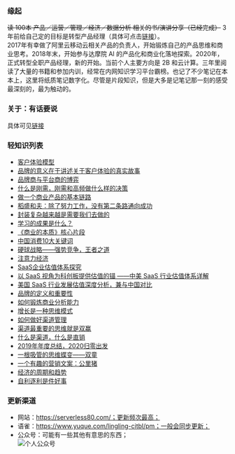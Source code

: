### 缘起
~~读 100本 产品／运营／管理／经济／数据分析 相关的书/演讲分享（已经完成）~~
3年前给自己定的目标是转型产品经理（具体可点击[链接](https://serverless80.com/zuo-jian-fa-2020gui-ling-chu-fa/)）。                   
2017年有幸做了阿里云移动云相关产品的负责人，开始锻炼自己的产品思维和商业思考。2018年末，开始参与达摩院 AI 的产品化和商业化落地探索。2020年，正式转型全职产品经理，新的开始。当前个人主要方向是 2B 和云计算。三年里阅读了大量的书籍和参加内训，经常在内网知识学习平台霸榜。也记了不少笔记在本本上，这里将纸质笔记数字化。尽管是片段知识，但是大多是记笔记那一刻的感受最深刻的，最为触动的。         

### 关于：有话要说     
具体可见[链接](https://serverless80.com/about/)      


### 轻知识列表        
- [客户体验模型](https://serverless80.com/ke-hu-ti-yan-mo-xing/)
- [品牌的意义在于讲述关于客户体验的真实故事](https://serverless80.com/pin-pai-de-yi-yi-zai-yu-jiang-shu-guan-yu-ke-hu-ti-yan-de-zhen-shi-gu-shi/)
- [品牌商与平台商的博弈](https://serverless80.com/pin-pai-shang-yu-ping-tai-shang-de-bo-yi/)
- [什么是刚需，刚需和高频做什么样的决策](https://serverless80.com/shi-yao-shi-gang-xu-ru-he-pan-duan-shi-fou-shi-gang-xu/)
- [做一个商业产品的基本链路](https://serverless80.com/zuo-yi-ge-shang-ye-chan-pin-de-ji-ben-lian-lu/)
- [稻盛和夫：除了努力工作，没有第二条路通向成功](https://serverless80.com/dao-sheng-he-fu-chu-liao-nu-li-gong-zuo-mei-you-di-er-tiao-lu-tong-xiang-cheng-gong/)
- [封装复杂越来越是需要我们去做的](https://serverless80.com/feng-zhuang-fu-za-yue-lai-yue-shi-xu-yao-wo-men-qu-zuo-de/)
- [学习的成果是什么？](https://serverless80.com/xue-xi-de-cheng-guo-shi-shi-yao/)
- [《商业的本质》核心片段](https://serverless80.com/shang-ye-de-ben-zhi-he-xin-zhai-yao/)
- [中国消费10大关键词](https://serverless80.com/zhong-guo-xiao-fei-10da-guan-jian-ci/)
- [硬球战略——强势竞争，王者之道](https://serverless80.com/ying-qiu-zhan-lue-qiang-shi-jing-zheng-wang-zhe-zhi-dao/)
- [注意力经济](https://serverless80.com/zhu-yi-li-jing-ji/)
- [SaaS企业估值体系探究](https://serverless80.com/saasqi-ye-gu-zhi-ti-xi-tan-jiu/)
- [以 SaaS 视角为科创板提供估值的锚 ——中美 SaaS 行业估值体系详解](https://serverless80.com/yi-saas-shi-jiao-wei-ke-chuang-ban-ti-gong-gu-zhi-de-mao-yi-saas-shi-jiao-wei-ke-chuang-ban-ti-gong-gu-zhi-de-mao-zhong-mei-saas-xing-ye-gu-zhi-ti-xi-xiang-jie/)
- [美国 SaaS 行业发展估值深度分析，兼与中国对比](https://serverless80.com/mei-guo-saas-xing-ye-fa-zhan-gu-zhi-shen-du-fen-xi-jian-yu-zhong-guo-dui-bi/)
- [品牌的定义和重要性](https://serverless80.com/guan-yu-pin-pai-he-ying-xiao/)
- [如何锻炼商业分析能力](https://serverless80.com/ru-he-duan-lian-shang-ye-fen-xi-neng-li/)
- [增长是一种思维模式](https://serverless80.com/zeng-chang-shi-yi-chong-si-wei-mo-shi/)
- [如何做好渠道管理](https://serverless80.com/qu-dao-guan-li/)
- [渠道最重要的思维就是双赢](https://serverless80.com/qu-dao-si-wei-shuang-ying/)
- [什么是渠道，什么是直销](https://serverless80.com/dui-qu-dao-de-li-jie/)
- [2019年年度总结，2020归零出发](https://serverless80.com/zuo-jian-fa-2020gui-ling-chu-fa/)
- [一根吸管的思维蝶变——双童](https://serverless80.com/yi-gen-xi-guan-de-si-wei-die-bian-shuang-tong/)
- [一个有趣的营销文案：公里猪](https://serverless80.com/yi-ge-you-qu-de-ying-xiao-wen-an/)
- [经济的周期和趋势](https://serverless80.com/jing-ji-de-zhou-qi-he-qu-shi/)          
- [自利逐利是件好事](https://serverless80.com/zi-li-zhu-li-shi-jian-hao-shi/)       

### 更新渠道    
- 网站：https://serverless80.com/；更新频次最高；
- 语雀：https://www.yuque.com/lingling-citbl/pm；一般会同步更新；
- 公众号：可能有一些其他有意思的东西；     
![个人公众号](https://serverless-80-host.oss-cn-hangzhou.aliyuncs.com/202004/1_1587196177279.png)


 
